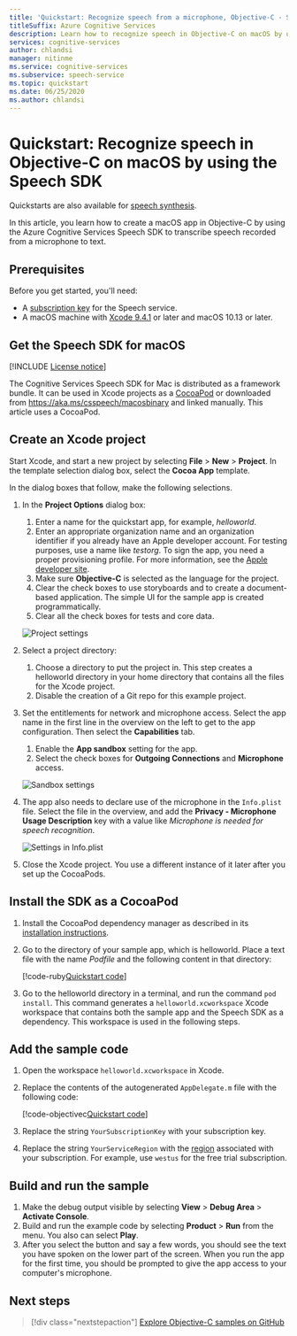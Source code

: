 ```yaml
---
title: 'Quickstart: Recognize speech from a microphone, Objective-C - Speech service'
titleSuffix: Azure Cognitive Services
description: Learn how to recognize speech in Objective-C on macOS by using the Speech SDK
services: cognitive-services
author: chlandsi
manager: nitinme
ms.service: cognitive-services
ms.subservice: speech-service
ms.topic: quickstart
ms.date: 06/25/2020
ms.author: chlandsi
---
```


# Quickstart: Recognize speech in Objective-C on macOS by using the Speech SDK

Quickstarts are also available for [speech synthesis](~/articles/cognitive-services/Speech-Service/quickstarts/text-to-speech-langs/objectivec-macos.md).

In this article, you learn how to create a macOS app in Objective-C by using the Azure Cognitive Services Speech SDK to transcribe speech recorded from a microphone to text.

## Prerequisites

Before you get started, you'll need:

* A [subscription key](~/articles/cognitive-services/Speech-Service/get-started.md) for the Speech service.
* A macOS machine with [Xcode 9.4.1](https://geo.itunes.apple.com/us/app/xcode/id497799835?mt=12) or later and macOS 10.13 or later.

## Get the Speech SDK for macOS

[!INCLUDE [License notice](~/includes/cognitive-services-speech-service-license-notice.md)]

The Cognitive Services Speech SDK for Mac is distributed as a framework bundle. It can be used in Xcode projects as a [CocoaPod](https://cocoapods.org/) or downloaded from https://aka.ms/csspeech/macosbinary and linked manually. This article uses a CocoaPod.

## Create an Xcode project

Start Xcode, and start a new project by selecting **File** > **New** > **Project**. In the template selection dialog box, select the **Cocoa App** template.

In the dialog boxes that follow, make the following selections.

1. In the **Project Options** dialog box:
    1. Enter a name for the quickstart app, for example, *helloworld*.
    1. Enter an appropriate organization name and an organization identifier if you already have an Apple developer account. For testing purposes, use a name like *testorg*. To sign the app, you need a proper provisioning profile. For more information, see the [Apple developer site](https://developer.apple.com/).
    1. Make sure **Objective-C** is selected as the language for the project.
    1. Clear the check boxes to use storyboards and to create a document-based application. The simple UI for the sample app is created programmatically.
    1. Clear all the check boxes for tests and core data.

    ![Project settings](~/articles/cognitive-services/Speech-Service/media/sdk/qs-objectivec-macos-project-settings.png)

1. Select a project directory:
    1. Choose a directory to put the project in. This step creates a helloworld directory in your home directory that contains all the files for the Xcode project.
    1. Disable the creation of a Git repo for this example project.
1. Set the entitlements for network and microphone access. Select the app name in the first line in the overview on the left to get to the app configuration. Then select the **Capabilities** tab.
    1. Enable the **App sandbox** setting for the app.
    1. Select the check boxes for **Outgoing Connections** and **Microphone** access.

    ![Sandbox settings](~/articles/cognitive-services/Speech-Service/media/sdk/qs-objectivec-macos-sandbox.png)

1. The app also needs to declare use of the microphone in the `Info.plist` file. Select the file in the overview, and add the **Privacy - Microphone Usage Description** key with a value like *Microphone is needed for speech recognition*.

    ![Settings in Info.plist](~/articles/cognitive-services/Speech-Service/media/sdk/qs-objectivec-macos-info-plist.png)

1. Close the Xcode project. You use a different instance of it later after you set up the CocoaPods.

## Install the SDK as a CocoaPod

1. Install the CocoaPod dependency manager as described in its [installation instructions](https://guides.cocoapods.org/using/getting-started.html).
1. Go to the directory of your sample app, which is helloworld. Place a text file with the name *Podfile* and the following content in that directory:

   [!code-ruby[Quickstart code](~/samples-cognitive-services-speech-sdk/quickstart/objectivec/macos/from-microphone/helloworld/Podfile)]
1. Go to the helloworld directory in a terminal, and run the command `pod install`. This command generates a `helloworld.xcworkspace` Xcode workspace that contains both the sample app and the Speech SDK as a dependency. This workspace is used in the following steps.

## Add the sample code

1. Open the workspace `helloworld.xcworkspace` in Xcode.
1. Replace the contents of the autogenerated `AppDelegate.m` file with the following code:

   [!code-objectivec[Quickstart code](~/samples-cognitive-services-speech-sdk/quickstart/objectivec/macos/from-microphone/helloworld/helloworld/AppDelegate.m#code)]
1. Replace the string `YourSubscriptionKey` with your subscription key.
1. Replace the string `YourServiceRegion` with the [region](~/articles/cognitive-services/Speech-Service/regions.md) associated with your subscription. For example, use `westus` for the free trial subscription.

## Build and run the sample

1. Make the debug output visible by selecting **View** > **Debug Area** > **Activate Console**.
1. Build and run the example code by selecting **Product** > **Run** from the menu. You also can select **Play**.
1. After you select the button and say a few words, you should see the text you have spoken on the lower part of the screen. When you run the app for the first time, you should be prompted to give the app access to your computer's microphone.

## Next steps

> [!div class="nextstepaction"]
> [Explore Objective-C samples on GitHub](https://aka.ms/csspeech/samples)
